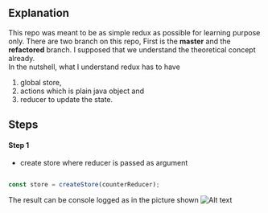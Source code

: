 ## Explanation

This repo was meant to be as simple redux as possible for learning purpose only. There are two branch on this repo, First is the **master** and the **refactored** branch. I supposed that we understand the theoretical concept already.<br/>
In the nutshell, what I understand redux has to have <br/>
1. global store, 
2. actions which is plain java object and 
3. reducer to update the state.<br/>

## Steps
#### Step 1
- create store where reducer is passed as argument

````javascript

const store = createStore(counterReducer);
````
The result can be console logged as in the picture shown 
![Alt text](https://github.com/remote-software-dev/basic-redux/blob/master/public/result.PNG)
